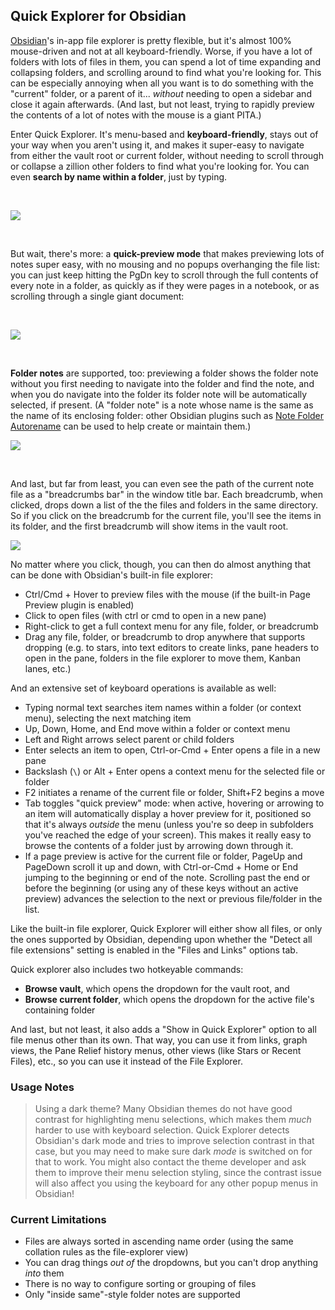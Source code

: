 ## Quick Explorer for Obsidian

[Obsidian](https://obsidian.md)'s in-app file explorer is pretty flexible, but it's almost 100% mouse-driven and not at all keyboard-friendly.  Worse, if you have a lot of folders with lots of files in them, you can spend a lot of time expanding and collapsing folders, and scrolling around to find what you're looking for.  This can be especially annoying when all you want is to do something with the "current" folder, or a parent of it...  *without* needing to open a sidebar and close it again afterwards.  (And last, but not least, trying to rapidly preview the contents of a lot of notes with the mouse is a giant PITA.)

Enter Quick Explorer.  It's menu-based and **keyboard-friendly**, stays out of your way when you aren't using it, and makes it super-easy to navigate from either the vault root or current folder, without needing to scroll through or collapse a zillion other folders to find what you're looking for.  You can even **search by name within a folder**, just by typing.

&nbsp;

![](https://raw.githubusercontent.com/pjeby/quick-explorer/master/quick-explorer.png)

&nbsp;

But wait, there's more: a **quick-preview mode** that makes previewing lots of notes super easy, with no mousing and no popups overhanging the file list: you can just keep hitting the PgDn key to scroll through the full contents of every note in a folder, as quickly as if they were pages in a notebook, or as scrolling through a single giant document:

&nbsp;

![](https://raw.githubusercontent.com/pjeby/quick-explorer/master/quick-preview.png)

&nbsp;

**Folder notes** are supported, too: previewing a folder shows the folder note without you first needing to navigate into the folder and find the note, and when you do navigate into the folder its folder note will be automatically selected, if present.  (A "folder note" is a note whose name is the same as the name of its enclosing folder: other Obsidian plugins such as [Note Folder Autorename](https://github.com/pjeby/note-folder-autorename) can be used to help create or maintain them.)

![](https://raw.githubusercontent.com/pjeby/quick-explorer/master/folder-note.png)

&nbsp;

And last, but far from least, you can even see the path of the current note file as a "breadcrumbs bar" in the window title bar.  Each breadcrumb, when clicked, drops down a list of the the files and folders in the same directory.  So if you click on the breadcrumb for the current file, you'll see the items in its folder, and the first breadcrumb will show items in the vault root.

![](https://raw.githubusercontent.com/pjeby/quick-explorer/master/breadcrumbs.png)

No matter where you click, though, you can then do almost anything that can be done with Obsidian's built-in file explorer:

* Ctrl/Cmd + Hover to preview files with the mouse (if the built-in Page Preview plugin is enabled)
* Click to open files (with ctrl or cmd to open in a new pane)
* Right-click to get a full context menu for any file, folder, or breadcrumb
* Drag any file, folder, or breadcrumb to drop anywhere that supports dropping (e.g. to stars, into text editors to create links, pane headers to open in the pane, folders in the file explorer to move them, Kanban lanes, etc.)

And an extensive set of keyboard operations is available as well:

* Typing normal text searches item names within a folder (or context menu), selecting the next matching item
* Up, Down, Home, and End move within a folder or context menu
* Left and Right arrows select parent or child folders
* Enter selects an item to open, Ctrl-or-Cmd + Enter opens a file in a new pane
* Backslash (`\`) or Alt + Enter opens a context menu for the selected file or folder
* F2 initiates a rename of the current file or folder, Shift+F2 begins a move
* Tab toggles "quick preview" mode: when active, hovering or arrowing to an item will automatically display a hover preview for it, positioned so that it's always *outside* the menu (unless you're so deep in subfolders you've reached the edge of your screen).  This makes it really easy to browse the contents of a folder just by arrowing down through it.
* If a page preview is active for the current file or folder, PageUp and PageDown scroll it up and down, with Ctrl-or-Cmd + Home or End jumping to the beginning or end of the note.  Scrolling past the end or before the beginning (or using any of these keys without an active preview) advances the selection to the next or previous file/folder in the list.

Like the built-in file explorer, Quick Explorer will either show all files, or only the ones supported by Obsidian, depending upon whether the "Detect all file extensions" setting is enabled in the "Files and Links" options tab.

Quick explorer also includes two hotkeyable commands:

* **Browse vault**, which opens the dropdown for the vault root, and
* **Browse current folder**, which opens the dropdown for the active file's containing folder

And last, but not least, it also adds a "Show in Quick Explorer" option to all file menus other than its own.  That way, you can use it from links, graph views, the Pane Relief history menus, other views (like Stars or Recent Files), etc., so you can use it instead of the File Explorer.

### Usage Notes

> Using a dark theme?  Many Obsidian themes do not have good contrast for highlighting menu selections, which makes them *much* harder to use with keyboard selection.  Quick Explorer detects Obsidian's dark mode and tries to improve selection contrast in that case, but you may need to make sure dark *mode* is switched on for that to work.  You might also contact the theme developer and ask them to improve their menu selection styling, since the contrast issue will also affect you using the keyboard for any other popup menus in Obsidian!

### Current Limitations

* Files are always sorted in ascending name order (using the same collation rules as the file-explorer view)
* You can drag things *out of* the dropdowns, but you can't drop anything *into* them
* There is no way to configure sorting or grouping of files
* Only "inside same"-style folder notes are supported

